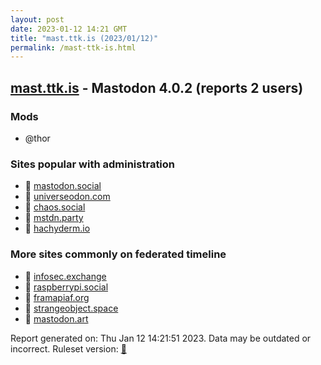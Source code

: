 ```yaml
---
layout: post
date: 2023-01-12 14:21 GMT
title: "mast.ttk.is (2023/01/12)"
permalink: /mast-ttk-is.html
---
```


## [mast.ttk.is](https://mast.ttk.is) - Mastodon 4.0.2 (reports 2 users)

### Mods
 * @thor

### Sites popular with administration

* 🐘 [mastodon.social](/mastodon-social.html)
* 🐘 [universeodon.com](/universeodon-com.html)
* 🐘 [chaos.social](/chaos-social.html)
* 🐘 [mstdn.party](/mstdn-party.html)
* 🐘 [hachyderm.io](/hachyderm-io.html)

### More sites commonly on federated timeline

* 🐘 [infosec.exchange](/infosec-exchange.html)
* 🐘 [raspberrypi.social](/raspberrypi-social.html)
* 🐘 [framapiaf.org](/framapiaf-org.html)
* 🐘 [strangeobject.space](/strangeobject-space.html)
* 🐘 [mastodon.art](/mastodon-art.html)

Report generated on: Thu Jan 12 14:21:51 2023. Data may be outdated or incorrect.
Ruleset version: [🧁](/version-cupcake)

